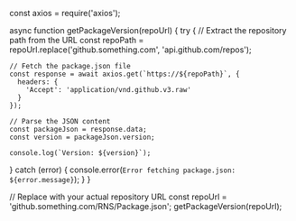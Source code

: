 const axios = require('axios');

async function getPackageVersion(repoUrl) {
  try {
    // Extract the repository path from the URL
    const repoPath = repoUrl.replace('github.something.com', 'api.github.com/repos');

    // Fetch the package.json file
    const response = await axios.get(`https://${repoPath}`, {
      headers: {
        'Accept': 'application/vnd.github.v3.raw'
      }
    });

    // Parse the JSON content
    const packageJson = response.data;
    const version = packageJson.version;

    console.log(`Version: ${version}`);
  } catch (error) {
    console.error(`Error fetching package.json: ${error.message}`);
  }
}

// Replace with your actual repository URL
const repoUrl = 'github.something.com/RNS/Package.json';
getPackageVersion(repoUrl);
